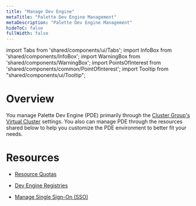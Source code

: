 ```yaml
---
title: "Manage Dev Engine"
metaTitle: "Palette Dev Engine Management"
metaDescription: "Palette Dev Engine Management"
hideToC: false
fullWidth: false
---
```


import Tabs from 'shared/components/ui/Tabs';
import InfoBox from 'shared/components/InfoBox';
import WarningBox from 'shared/components/WarningBox';
import PointsOfInterest from 'shared/components/common/PointOfInterest';
import Tooltip from "shared/components/ui/Tooltip";

# Overview

You manage Palette Dev Engine (PDE) primarily through the [Cluster Group's Virtual Cluster](/clusters/cluster-groups) settings. You also can manage PDE through the resources shared below to help you customize the PDE environment to better fit your needs. 




# Resources

- [Resource Quotas](/devx/manage-dev-engine/resource-quota)


- [Dev Engine Registries](/devx/manage-dev-engine/registries)


- [Manage Single Sign-On (SSO)](/devx/manage-dev-engine/sso)





